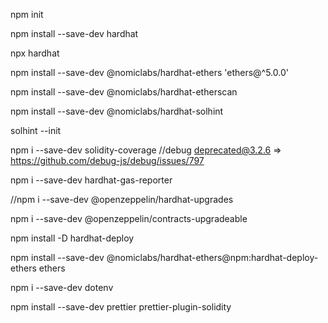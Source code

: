 npm init

npm install --save-dev hardhat

npx hardhat

npm install --save-dev @nomiclabs/hardhat-ethers 'ethers@^5.0.0'

npm install --save-dev @nomiclabs/hardhat-etherscan

npm install --save-dev @nomiclabs/hardhat-solhint

solhint --init

npm i --save-dev solidity-coverage              //debug deprecated@3.2.6 => https://github.com/debug-js/debug/issues/797

npm i --save-dev hardhat-gas-reporter

//npm i --save-dev @openzeppelin/hardhat-upgrades

npm i --save-dev @openzeppelin/contracts-upgradeable

npm install -D hardhat-deploy

npm install --save-dev  @nomiclabs/hardhat-ethers@npm:hardhat-deploy-ethers ethers

npm i --save-dev dotenv

npm install --save-dev prettier prettier-plugin-solidity







